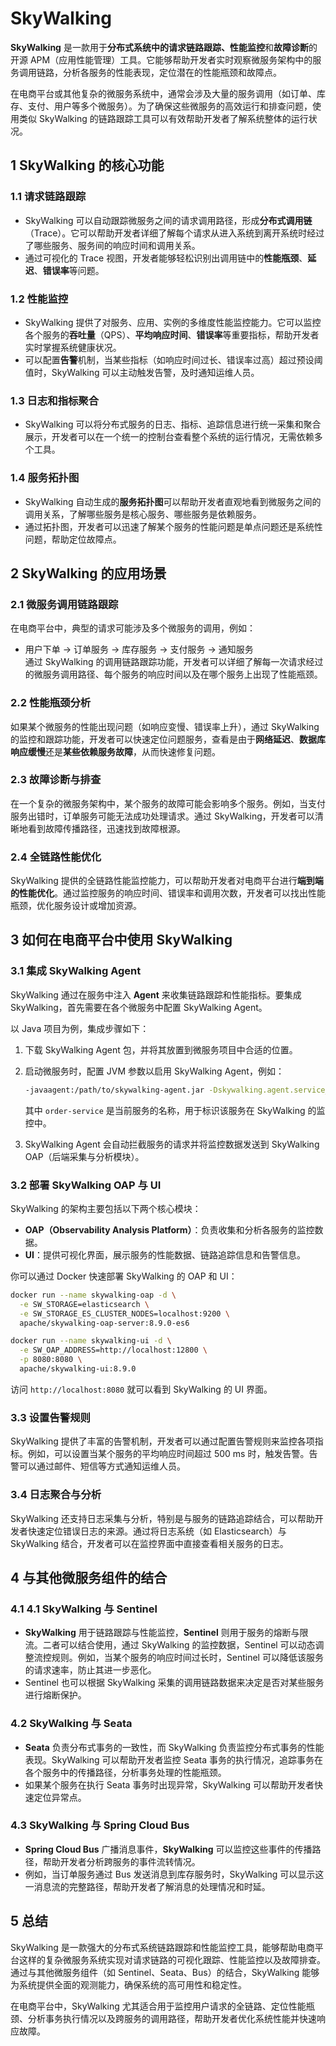 # SkyWalking

**SkyWalking** 是一款用于**分布式系统中的请求链路跟踪、性能监控**和**故障诊断**的开源 APM（应用性能管理）工具。它能够帮助开发者实时观察微服务架构中的服务调用链路，分析各服务的性能表现，定位潜在的性能瓶颈和故障点。

在电商平台或其他复杂的微服务系统中，通常会涉及大量的服务调用（如订单、库存、支付、用户等多个微服务）。为了确保这些微服务的高效运行和排查问题，使用类似 SkyWalking 的链路跟踪工具可以有效帮助开发者了解系统整体的运行状况。

## 1 SkyWalking 的核心功能

### 1.1 请求链路跟踪

- SkyWalking 可以自动跟踪微服务之间的请求调用路径，形成**分布式调用链**（Trace）。它可以帮助开发者详细了解每个请求从进入系统到离开系统时经过了哪些服务、服务间的响应时间和调用关系。
- 通过可视化的 Trace 视图，开发者能够轻松识别出调用链中的**性能瓶颈**、**延迟**、**错误率**等问题。

### 1.2 性能监控

- SkyWalking 提供了对服务、应用、实例的多维度性能监控能力。它可以监控各个服务的**吞吐量**（QPS）、**平均响应时间**、**错误率**等重要指标，帮助开发者实时掌握系统健康状况。
- 可以配置**告警**机制，当某些指标（如响应时间过长、错误率过高）超过预设阈值时，SkyWalking 可以主动触发告警，及时通知运维人员。

### 1.3 日志和指标聚合

- SkyWalking 可以将分布式服务的日志、指标、追踪信息进行统一采集和聚合展示，开发者可以在一个统一的控制台查看整个系统的运行情况，无需依赖多个工具。

### 1.4 服务拓扑图

- SkyWalking 自动生成的**服务拓扑图**可以帮助开发者直观地看到微服务之间的调用关系，了解哪些服务是核心服务、哪些服务是依赖服务。
- 通过拓扑图，开发者可以迅速了解某个服务的性能问题是单点问题还是系统性问题，帮助定位故障点。

## 2 SkyWalking 的应用场景

### 2.1 微服务调用链路跟踪

在电商平台中，典型的请求可能涉及多个微服务的调用，例如：

- 用户下单 -> 订单服务 -> 库存服务 -> 支付服务 -> 通知服务  
通过 SkyWalking 的调用链路跟踪功能，开发者可以详细了解每一次请求经过的微服务调用路径、每个服务的响应时间以及在哪个服务上出现了性能瓶颈。

### 2.2 性能瓶颈分析

如果某个微服务的性能出现问题（如响应变慢、错误率上升），通过 SkyWalking 的监控和跟踪功能，开发者可以快速定位问题服务，查看是由于**网络延迟**、**数据库响应缓慢**还是**某些依赖服务故障**，从而快速修复问题。

### 2.3 故障诊断与排查

在一个复杂的微服务架构中，某个服务的故障可能会影响多个服务。例如，当支付服务出错时，订单服务可能无法成功处理请求。通过 SkyWalking，开发者可以清晰地看到故障传播路径，迅速找到故障根源。

### 2.4 全链路性能优化

SkyWalking 提供的全链路性能监控能力，可以帮助开发者对电商平台进行**端到端的性能优化**。通过监控服务的响应时间、错误率和调用次数，开发者可以找出性能瓶颈，优化服务设计或增加资源。

## 3 如何在电商平台中使用 SkyWalking

### 3.1 集成 SkyWalking Agent

SkyWalking 通过在服务中注入 **Agent** 来收集链路跟踪和性能指标。要集成 SkyWalking，首先需要在各个微服务中配置 SkyWalking Agent。

以 Java 项目为例，集成步骤如下：

1. 下载 SkyWalking Agent 包，并将其放置到微服务项目中合适的位置。
2. 启动微服务时，配置 JVM 参数以启用 SkyWalking Agent，例如：

   ```bash
   -javaagent:/path/to/skywalking-agent.jar -Dskywalking.agent.service_name=order-service
   ```

   其中 `order-service` 是当前服务的名称，用于标识该服务在 SkyWalking 的监控中。

3. SkyWalking Agent 会自动拦截服务的请求并将监控数据发送到 SkyWalking OAP（后端采集与分析模块）。

### 3.2 部署 SkyWalking OAP 与 UI

SkyWalking 的架构主要包括以下两个核心模块：

- **OAP（Observability Analysis Platform）**：负责收集和分析各服务的监控数据。
- **UI**：提供可视化界面，展示服务的性能数据、链路追踪信息和告警信息。

你可以通过 Docker 快速部署 SkyWalking 的 OAP 和 UI：

```bash
docker run --name skywalking-oap -d \
  -e SW_STORAGE=elasticsearch \
  -e SW_STORAGE_ES_CLUSTER_NODES=localhost:9200 \
  apache/skywalking-oap-server:8.9.0-es6

docker run --name skywalking-ui -d \
  -e SW_OAP_ADDRESS=http://localhost:12800 \
  -p 8080:8080 \
  apache/skywalking-ui:8.9.0
```

访问 `http://localhost:8080` 就可以看到 SkyWalking 的 UI 界面。

### 3.3 设置告警规则

SkyWalking 提供了丰富的告警机制，开发者可以通过配置告警规则来监控各项指标。例如，可以设置当某个服务的平均响应时间超过 500 ms 时，触发告警。告警可以通过邮件、短信等方式通知运维人员。

### 3.4 日志聚合与分析

SkyWalking 还支持日志采集与分析，特别是与服务的链路追踪结合，可以帮助开发者快速定位错误日志的来源。通过将日志系统（如 Elasticsearch）与 SkyWalking 结合，开发者可以在监控界面中直接查看相关服务的日志。

## 4 与其他微服务组件的结合

### 4.1 4.1 SkyWalking 与 Sentinel

- **SkyWalking** 用于链路跟踪与性能监控，**Sentinel** 则用于服务的熔断与限流。二者可以结合使用，通过 SkyWalking 的监控数据，Sentinel 可以动态调整流控规则。例如，当某个服务的响应时间过长时，Sentinel 可以降低该服务的请求速率，防止其进一步恶化。
- Sentinel 也可以根据 SkyWalking 采集的调用链路数据来决定是否对某些服务进行熔断保护。

### 4.2 SkyWalking 与 Seata

- **Seata** 负责分布式事务的一致性，而 SkyWalking 负责监控分布式事务的性能表现。SkyWalking 可以帮助开发者监控 Seata 事务的执行情况，追踪事务在各个服务中的传播路径，分析事务处理的性能瓶颈。
- 如果某个服务在执行 Seata 事务时出现异常，SkyWalking 可以帮助开发者快速定位异常点。

### 4.3 SkyWalking 与 Spring Cloud Bus

- **Spring Cloud Bus** 广播消息事件，**SkyWalking** 可以监控这些事件的传播路径，帮助开发者分析跨服务的事件流转情况。
- 例如，当订单服务通过 Bus 发送消息到库存服务时，SkyWalking 可以显示这一消息流的完整路径，帮助开发者了解消息的处理情况和时延。

## 5 总结

SkyWalking 是一款强大的分布式系统链路跟踪和性能监控工具，能够帮助电商平台这样的复杂微服务系统实现对请求链路的可视化跟踪、性能监控以及故障排查。通过与其他微服务组件（如 Sentinel、Seata、Bus）的结合，SkyWalking 能够为系统提供全面的观测能力，确保系统的高可用性和稳定性。

在电商平台中，SkyWalking 尤其适合用于监控用户请求的全链路、定位性能瓶颈、分析事务执行情况以及跨服务的调用路径，帮助开发者优化系统性能并快速响应故障。
